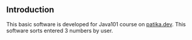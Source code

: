 ## Introduction
This basic software is developed for Java101 course on <a href="https://patika.dev">patika.dev</a>. This software sorts entered 3 numbers by user. 